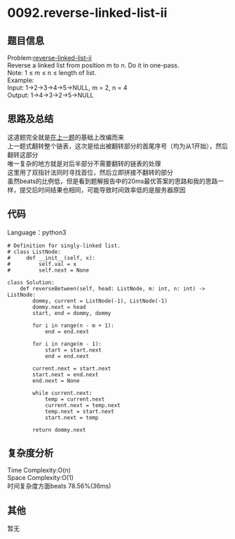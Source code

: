 # 0092.reverse-linked-list-ii  

## 题目信息  
Problem:[reverse-linked-list-ii](https://leetcode.com/problems/reverse-linked-list-ii/)  
Reverse a linked list from position m to n. Do it in one-pass.  
Note: 1 ≤ m ≤ n ≤ length of list.  
Example:  
Input: 1->2->3->4->5->NULL, m = 2, n = 4  
Output: 1->4->3->2->5->NULL  

## 思路及总结
这道题完全就是[在上一题](https://github.com/Mionger/LeetCode/blob/master/PASS1/Link-List/reverse/0206-reverse-linked-list.md)的基础上改编而来  
上一题式翻转整个链表，这次是给出被翻转部分的首尾序号（均为从1开始），然后翻转这部分  
唯一复杂的地方就是对后半部分不需要翻转的链表的处理  
这里用了双指针法同时寻找首位，然后立即拼接不翻转的部分  
虽然beats的比例低，但是看到题解报告中的20ms最优答案的思路和我的思路一样，提交后时间结果也相同，可能导致时间效率低的是服务器原因  

## 代码
Language：python3  
```
# Definition for singly-linked list.
# class ListNode:
#     def __init__(self, x):
#         self.val = x
#         self.next = None

class Solution:
    def reverseBetween(self, head: ListNode, m: int, n: int) -> ListNode:
        dommy, current = ListNode(-1), ListNode(-1)
        dommy.next = head
        start, end = dommy, dommy
        
        for i in range(n - m + 1):
            end = end.next
            
        for i in range(m - 1):
            start = start.next
            end = end.next
            
        current.next = start.next
        start.next = end.next
        end.next = None
        
        while current.next:
            temp = current.next
            current.next = temp.next
            temp.next = start.next
            start.next = temp
            
        return dommy.next
```
## 复杂度分析  
Time Complexity:O(n)  
Space Complexity:O(1)  
时间复杂度方面beats 78.56%(36ms)    

## 其他  
暂无
